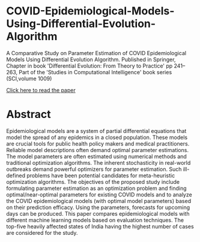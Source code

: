 # COVID-Epidemiological-Models-Using-Differential-Evolution-Algorithm
A Comparative Study on Parameter Estimation of COVID Epidemiological Models Using Differential Evolution Algorithm.
Published in Springer, Chapter in book 'Differential Evolution: From Theory to Practice' pp 241–263, Part of the 'Studies in Computational Intelligence' book series (SCI,volume 1009)

[Click here to read the paper](https://link.springer.com/chapter/10.1007/978-981-16-8082-3_9)

# Abstract
Epidemiological models are a system of partial differential equations that model the spread of any epidemics in a closed population. These models are crucial tools for public health policy makers and medical practitioners. Reliable model descriptions often demand optimal parameter estimations. The model parameters are often estimated using numerical methods and traditional optimization algorithms. The inherent stochasticity in real-world outbreaks demand powerful optimizers for parameter estimation. Such ill-defined problems have been potential candidates for meta-heuristic optimization algorithms. The objectives of the proposed study include formulating parameter estimation as an optimization problem and finding optimal/near-optimal parameters for existing COVID models and to analyze the COVID epidemiological models (with optimal model parameters) based on their prediction efficacy. Using the parameters, forecasts for upcoming days can be produced. This paper compares epidemiological models with different machine learning models based on evaluation techniques. The top-five heavily affected states of India having the highest number of cases are considered for the study.
